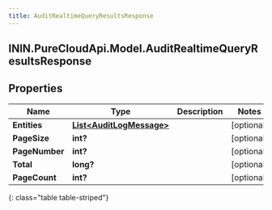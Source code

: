 ```yaml
---
title: AuditRealtimeQueryResultsResponse
---
```

## ININ.PureCloudApi.Model.AuditRealtimeQueryResultsResponse

## Properties

|Name | Type | Description | Notes|
|------------ | ------------- | ------------- | -------------|
| **Entities** | [**List&lt;AuditLogMessage&gt;**](AuditLogMessage.html) |  | [optional] |
| **PageSize** | **int?** |  | [optional] |
| **PageNumber** | **int?** |  | [optional] |
| **Total** | **long?** |  | [optional] |
| **PageCount** | **int?** |  | [optional] |
{: class="table table-striped"}


